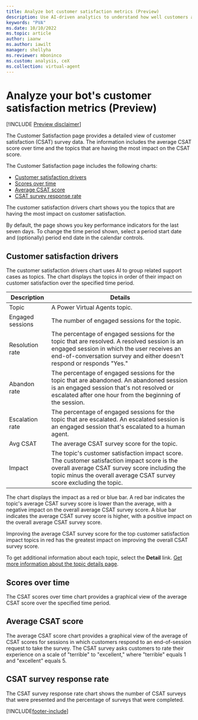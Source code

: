 ```yaml
---
title: Analyze bot customer satisfaction metrics (Preview)
description: Use AI-driven analytics to understand how well customers are interacting with your bot and identify areas for improvement.
keywords: "PVA"
ms.date: 10/10/2022
ms.topic: article
author: iaanw
ms.author: iawilt
manager: shellyha
ms.reviewer: mboninco
ms.custom: analysis, ceX
ms.collection: virtual-agent
---
```


# Analyze your bot's customer satisfaction metrics (Preview)

[!INCLUDE [Preview disclaimer](includes/public-preview-disclaimer.md)]

The Customer Satisfaction page provides a detailed view of customer satisfaction (CSAT) survey data. The information includes the average CSAT score over time and the topics that are having the most impact on the CSAT score.

The Customer Satisfaction page includes the following charts:

- [Customer satisfaction drivers](#customer-satisfaction-drivers)
- [Scores over time](#scores-over-time)
- [Average CSAT score](#average-csat-score)
- [CSAT survey response rate](#csat-survey-response-rate)

The customer satisfaction drivers chart shows you the topics that are having the most impact on customer satisfaction.

By default, the page shows you key performance indicators for the last seven days. To change the time period shown, select a period start date and (optionally) period end date in the calendar controls.

## Customer satisfaction drivers

The customer satisfaction drivers chart uses AI to group related support cases as topics. The chart displays the topics in order of their impact on customer satisfaction over the specified time period.

| Description | Details |
| --- | --- |
| Topic | A Power Virtual Agents topic. |
| Engaged sessions | The number of engaged sessions for the topic. |
| Resolution rate | The percentage of engaged sessions for the topic that are resolved. A resolved session is an engaged session in which the user receives an end-of-conversation survey and either doesn't respond or responds "Yes." |
| Abandon rate | The percentage of engaged sessions for the topic that are abandoned. An abandoned session is an engaged session that's not resolved or escalated after one hour from the beginning of the session. |
| Escalation rate | The percentage of engaged sessions for the topic that are escalated. An escalated session is an engaged session that's escalated to a human agent. |
| Avg CSAT | The average CSAT survey score for the topic. |
| Impact | The topic's customer satisfaction impact score. The customer satisfaction impact score is the overall average CSAT survey score including the topic minus the overall average CSAT survey score excluding the topic. |

The chart displays the impact as a red or blue bar. A red bar indicates the topic's average CSAT survey score is lower than the average, with a negative impact on the overall average CSAT survey score. A blue bar indicates the average CSAT survey score is higher, with a positive impact on the overall average CSAT survey score.

Improving the average CSAT survey score for the top customer satisfaction impact topics in red has the greatest impact on improving the overall CSAT survey score.

To get additional information about each topic, select the **Detail** link. [Get more information about the topic details page](analytics-topic-details.md).

## Scores over time

The CSAT scores over time chart provides a graphical view of the average CSAT score over the specified time period.

## Average CSAT score

The average CSAT score chart provides a graphical view of the average of CSAT scores for sessions in which customers respond to an end-of-session request to take the survey. The CSAT survey asks customers to rate their experience on a scale of "terrible" to "excellent," where "terrible" equals 1 and "excellent" equals 5.

## CSAT survey response rate

The CSAT survey response rate chart shows the number of CSAT surveys that were presented and the percentage of surveys that were completed.

[!INCLUDE[footer-include](includes/footer-banner.md)]
